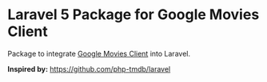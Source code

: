 # Laravel 5 Package for Google Movies Client
Package to integrate [Google Movies Client](https://github.com/okaufmann/google-movies-client-laravel.git) into Laravel.

**Inspired by:** https://github.com/php-tmdb/laravel